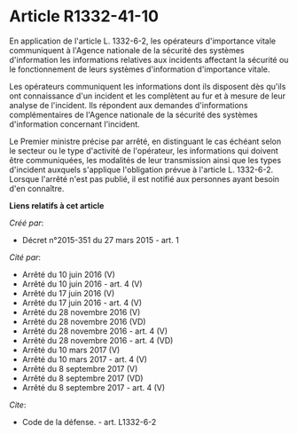 # Article R1332-41-10

En application de l'article L. 1332-6-2, les opérateurs d'importance vitale communiquent à l'Agence nationale de la sécurité
des systèmes d'information les informations relatives aux incidents affectant la sécurité ou le fonctionnement de leurs
systèmes d'information d'importance vitale. 

Les opérateurs communiquent les informations dont ils disposent dès qu'ils ont connaissance d'un incident et les complètent
au fur et à mesure de leur analyse de l'incident. Ils répondent aux demandes d'informations complémentaires de l'Agence
nationale de la sécurité des systèmes d'information concernant l'incident. 

Le Premier ministre précise par arrêté, en distinguant le cas échéant selon le secteur ou le type d'activité de l'opérateur,
les informations qui doivent être communiquées, les modalités de leur transmission ainsi que les types d'incident auxquels
s'applique l'obligation prévue à l'article L. 1332-6-2. Lorsque l'arrêté n'est pas publié, il est notifié aux personnes ayant
besoin d'en connaître.

**Liens relatifs à cet article**

_Créé par_:

  - Décret n°2015-351 du 27 mars 2015 - art. 1

_Cité par_:

  - Arrêté du 10 juin 2016 (V)
  - Arrêté du 10 juin 2016 - art. 4 (V)
  - Arrêté du 17 juin 2016 (V)
  - Arrêté du 17 juin 2016 - art. 4 (V)
  - Arrêté du 28 novembre 2016 (V)
  - Arrêté du 28 novembre 2016 (VD)
  - Arrêté du 28 novembre 2016 - art. 4 (V)
  - Arrêté du 28 novembre 2016 - art. 4 (VD)
  - Arrêté du 10 mars 2017 (V)
  - Arrêté du 10 mars 2017 - art. 4 (V)
  - Arrêté du 8 septembre 2017 (V)
  - Arrêté du 8 septembre 2017 (VD)
  - Arrêté du 8 septembre 2017 - art. 4 (V)

_Cite_:

  - Code de la défense. - art. L1332-6-2

